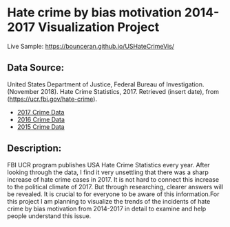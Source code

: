 # Hate crime by bias motivation 2014-2017 Visualization Project

Live Sample: https://bounceran.github.io/USHateCrimeVis/

## Data Source:
United States Department of Justice, Federal Bureau of
Investigation. (November 2018). Hate Crime Statistics,
2017. Retrieved (insert date), from (https://ucr.fbi.gov/hate-crime).
* [2017 Crime Data](https://ucr.fbi.gov/hate-crime/2017)
* [2016 Crime Data](https://ucr.fbi.gov/hate-crime/2016)
* [2015 Crime Data](https://ucr.fbi.gov/hate-crime/2015)



## Description:
FBI UCR program publishes USA Hate Crime Statistics every year. After looking
through the data, I find it very unsettling that there was a sharp increase of hate
crime cases in 2017. It is not hard to connect this increase to the political climate of
2017. But through researching, clearer answers will be revealed. It is crucial to for
everyone to be aware of this information.For this project I am planning to visualize the trends of the
incidents of hate crime by bias motivation from 2014-2017 in detail to examine and
help people understand this issue.
